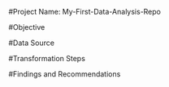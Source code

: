 #Project Name: My-First-Data-Analysis-Repo



#Objective





#Data Source





#Transformation Steps





#Findings and Recommendations 
